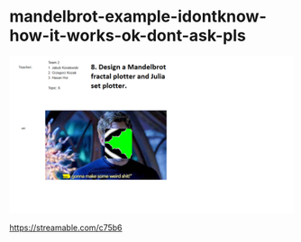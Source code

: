 # mandelbrot-example-idontknow-how-it-works-ok-dont-ask-pls

![](res/first_slide.png)

https://streamable.com/c75b6